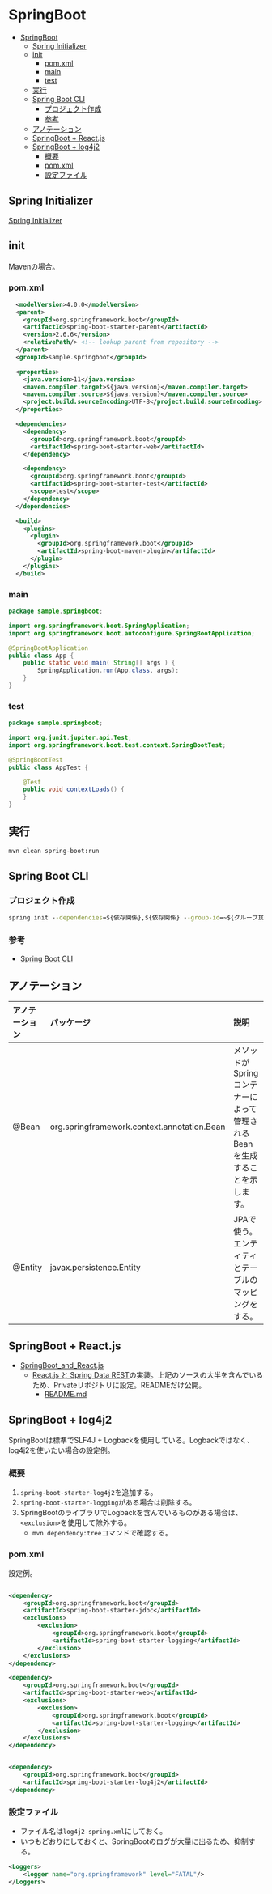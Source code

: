 # SpringBoot

- [SpringBoot](#springboot)
  - [Spring Initializer](#spring-initializer)
  - [init](#init)
    - [pom.xml](#pomxml)
    - [main](#main)
    - [test](#test)
  - [実行](#実行)
  - [Spring Boot CLI](#spring-boot-cli)
    - [プロジェクト作成](#プロジェクト作成)
    - [参考](#参考)
  - [アノテーション](#アノテーション)
  - [SpringBoot + React.js](#springboot--reactjs)
  - [SpringBoot + log4j2](#springboot--log4j2)
    - [概要](#概要)
    - [pom.xml](#pomxml-1)
    - [設定ファイル](#設定ファイル)

## Spring Initializer

[Spring Initializer](https://start.spring.io/)

## init

Mavenの場合。

### pom.xml

``` xml
  <modelVersion>4.0.0</modelVersion>
  <parent>
    <groupId>org.springframework.boot</groupId>
    <artifactId>spring-boot-starter-parent</artifactId>
    <version>2.6.6</version>
    <relativePath/> <!-- lookup parent from repository -->
  </parent>
  <groupId>sample.springboot</groupId>
```

``` xml
  <properties>
    <java.version>11</java.version>
    <maven.compiler.target>${java.version}</maven.compiler.target>
    <maven.compiler.source>${java.version}</maven.compiler.source>
    <project.build.sourceEncoding>UTF-8</project.build.sourceEncoding>
  </properties>
```

``` xml
  <dependencies>
    <dependency>
      <groupId>org.springframework.boot</groupId>
      <artifactId>spring-boot-starter-web</artifactId>
    </dependency>

    <dependency>
      <groupId>org.springframework.boot</groupId>
      <artifactId>spring-boot-starter-test</artifactId>
      <scope>test</scope>
    </dependency>
  </dependencies>
```

``` xml
  <build>
    <plugins>
      <plugin>
        <groupId>org.springframework.boot</groupId>
        <artifactId>spring-boot-maven-plugin</artifactId>
      </plugin>
    </plugins>
  </build>
```

### main

``` java
package sample.springboot;

import org.springframework.boot.SpringApplication;
import org.springframework.boot.autoconfigure.SpringBootApplication;

@SpringBootApplication
public class App {
    public static void main( String[] args ) { 
        SpringApplication.run(App.class, args);
    }
}

```

### test

``` java
package sample.springboot;

import org.junit.jupiter.api.Test;
import org.springframework.boot.test.context.SpringBootTest;

@SpringBootTest
public class AppTest {

    @Test
    public void contextLoads() {
    }
}
```

## 実行

``` bash
mvn clean spring-boot:run
```

## Spring Boot CLI

### プロジェクト作成

``` cmd
spring init --dependencies=${依存関係},${依存関係} --group-id=~${グループID} ${プロジェクト名}
```

### 参考

- [Spring Boot CLI](https://spring.pleiades.io/spring-boot/docs/current/reference/html/cli.html)

## アノテーション

| アノテーション | パッケージ | 説明 | リンク |
| :----------- | :------- | :--- | :--- |
| @Bean | org.springframework.context.annotation.Bean | メソッドが Spring コンテナーによって管理される Bean を生成することを示します。 | [SpringBoot:Javadoc](https://spring.pleiades.io/spring-framework/docs/current/javadoc-api/org/springframework/context/annotation/Bean.html) |
| @Entity | javax.persistence.Entity | JPAで使う。エンティティとテーブルのマッピングをする。 | [JPA (Java Persistence API)のアノテーション:SE学院](https://segakuin.com/java/jpa/annotation.html) |

## SpringBoot + React.js

- [SpringBoot_and_React.js](https://github.com/SampleUser0001/SpringBoot_and_React)
    - [React.js と Spring Data REST](https://spring.pleiades.io/guides/tutorials/react-and-spring-data-rest/)の実装。上記のソースの大半を含んでいるため、Privateリポジトリに設定。READMEだけ公開。
        - [README.md](./SpringBoot_and_React/README.md)

## SpringBoot + log4j2

SpringBootは標準でSLF4J + Logbackを使用している。Logbackではなく、log4j2を使いたい場合の設定例。

### 概要

1. `spring-boot-starter-log4j2`を追加する。
2. `spring-boot-starter-logging`がある場合は削除する。
3. SpringBootのライブラリでLogbackを含んでいるものがある場合は、`<exclusion>`を使用して除外する。
    - `mvn dependency:tree`コマンドで確認する。

### pom.xml

設定例。

``` xml

<dependency>
    <groupId>org.springframework.boot</groupId>
    <artifactId>spring-boot-starter-jdbc</artifactId>
    <exclusions>
        <exclusion>
            <groupId>org.springframework.boot</groupId>
            <artifactId>spring-boot-starter-logging</artifactId>
        </exclusion>
    </exclusions>
</dependency>

<dependency>
    <groupId>org.springframework.boot</groupId>
    <artifactId>spring-boot-starter-web</artifactId>
    <exclusions>
        <exclusion>
            <groupId>org.springframework.boot</groupId>
            <artifactId>spring-boot-starter-logging</artifactId>
        </exclusion>
    </exclusions>
</dependency>


<dependency>
    <groupId>org.springframework.boot</groupId>
    <artifactId>spring-boot-starter-log4j2</artifactId>
</dependency>


```

### 設定ファイル

- ファイル名は`log4j2-spring.xml`にしておく。
- いつもどおりにしておくと、SpringBootのログが大量に出るため、抑制する。

``` xml
<Loggers>
    <logger name="org.springframework" level="FATAL"/>
</Loggers>
```